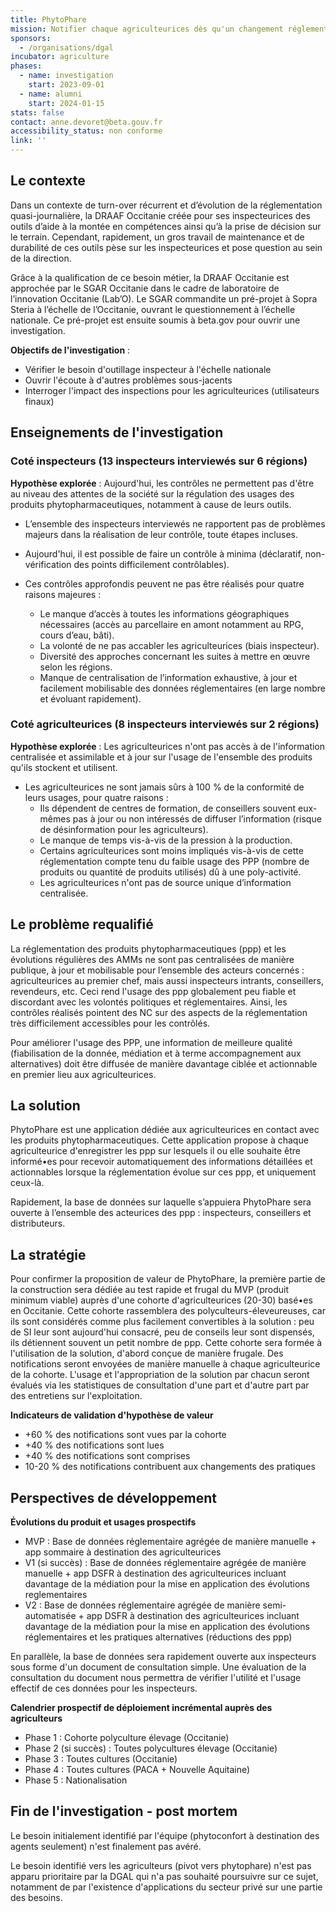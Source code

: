 ```yaml
---
title: PhytoPhare
mission: Notifier chaque agriculteurices dès qu'un changement réglementaire advient sur les produits phytopharmaceutiques qu'il ou elle utilise, et uniquement ceux-là.
sponsors:
  - /organisations/dgal
incubator: agriculture
phases:
  - name: investigation
    start: 2023-09-01
  - name: alumni
    start: 2024-01-15
stats: false
contact: anne.devoret@beta.gouv.fr
accessibility_status: non conforme
link: ''
---
```

## Le contexte

Dans un contexte de turn-over récurrent et d’évolution de la réglementation quasi-journalière, la DRAAF Occitanie créée pour ses inspecteurices des outils d’aide à la montée en compétences ainsi qu’à la prise de décision sur le terrain. 
Cependant, rapidement, un gros travail de maintenance et de durabilité de ces outils pèse sur les inspecteurices et pose question au sein de la direction.

Grâce à la qualification de ce besoin métier, la DRAAF Occitanie est approchée par le SGAR Occitanie dans le cadre de laboratoire de l’innovation Occitanie (Lab’O). Le SGAR commandite un pré-projet à Sopra Steria à l’échelle  de l’Occitanie, ouvrant le questionnement à l’échelle nationale. Ce pré-projet est ensuite soumis à beta.gov pour ouvrir une investigation. 

**Objectifs de l'investigation** : 
 - Vérifier le besoin d'outillage inspecteur à l'échelle nationale
 - Ouvrir l'écoute à d'autres problèmes sous-jacents
 - Interroger l'impact des inspections pour les agriculteurices (utilisateurs finaux)

## Enseignements de l'investigation

### Coté inspecteurs (13 inspecteurs interviewés sur 6 régions)
**Hypothèse explorée** : Aujourd'hui, les contrôles ne permettent pas d'être au niveau des attentes de la société sur la régulation des usages des produits phytopharmaceutiques, notamment à cause de leurs outils. 
 
* L’ensemble des inspecteurs interviewés ne rapportent pas de problèmes majeurs dans la réalisation de leur contrôle, toute étapes incluses.
* Aujourd'hui, il est possible de faire un contrôle à minima (déclaratif, non-vérification des points difficilement contrôlables). 
* Ces contrôles approfondis peuvent ne pas être réalisés pour quatre raisons majeures :

    - Le manque d’accès à toutes les informations géographiques nécessaires (accès au parcellaire en amont notamment au RPG, cours d’eau, bâti).
    - La volonté de ne pas accabler les agriculteurices (biais inspecteur).
    - Diversité des approches concernant les suites à mettre en œuvre selon les régions.
    - Manque de centralisation de l’information exhaustive, à jour et facilement mobilisable des données réglementaires (en large nombre et évoluant rapidement).


### Coté agriculteurices (8 inspecteurs interviewés sur 2 régions)
**Hypothèse explorée** : Les agriculteurices n'ont pas accès à de l'information centralisée et assimilable et à jour sur l'usage de l'ensemble des produits qu'ils stockent et utilisent.

* Les agriculteurices ne sont jamais sûrs à 100 % de la conformité de leurs usages,  pour quatre raisons :
  - Ils dépendent de centres de formation, de conseillers souvent eux-mêmes pas à jour ou non intéressés de diffuser l’information (risque de désinformation pour les agriculteurs).
  - Le manque de temps vis-à-vis de la pression à la production.
  - Certains agriculteurices sont moins impliqués vis-à-vis de cette réglementation compte tenu du faible usage des PPP (nombre de produits ou quantité de produits utilisés) dû à une poly-activité.
  - Les agriculteurices n'ont pas de source unique d’information centralisée.

  
## Le problème requalifié

La réglementation des produits phytopharmaceutiques (ppp) et les évolutions régulières des AMMs ne sont pas centralisées de manière publique, à jour et mobilisable pour l’ensemble des acteurs concernés : agriculteurices au premier chef, mais aussi inspecteurs intrants, conseillers, revendeurs, etc. Ceci rend l'usage des ppp globalement peu fiable et discordant avec les volontés politiques et réglementaires.
Ainsi, les contrôles réalisés pointent des NC sur des aspects de la réglementation très difficilement accessibles pour les contrôlés.

Pour améliorer l'usage des PPP, une information de meilleure qualité (fiabilisation de la donnée, médiation et à terme accompagnement aux alternatives) doit être diffusée de manière davantage ciblée et actionnable en premier lieu aux agriculteurices.


## La solution 

PhytoPhare est une application dédiée aux agriculteurices en contact avec les produits phytopharmaceutiques. 
Cette application propose à chaque agriculteurice d'enregistrer les ppp sur lesquels il ou elle souhaite être informé•es pour recevoir automatiquement des informations détaillées et actionnables lorsque la réglementation évolue sur ces ppp, et uniquement ceux-là.

Rapidement, la base de données sur laquelle s’appuiera PhytoPhare sera ouverte à l’ensemble des acteurices des ppp : inspecteurs, conseillers et distributeurs.

## La stratégie 

Pour confirmer la proposition de valeur de PhytoPhare, la première partie de la construction sera dédiée au test rapide et frugal du MVP (produit minimum viable) auprès d'une cohorte d'agriculteurices (20-30) basé•es en Occitanie. Cette cohorte rassemblera des polyculteurs-éleveureuses, car ils sont considérés comme plus facilement convertibles à la solution : peu de SI leur sont aujourd'hui consacré, peu de conseils leur sont dispensés, ils détiennent souvent un petit nombre de ppp.
Cette cohorte sera formée à l'utilisation de la solution, d'abord conçue de manière frugale. Des notifications seront envoyées de manière manuelle à chaque agriculteurice de la cohorte.  L'usage et l'appropriation de la solution par chacun seront évalués via les statistiques de consultation d'une part et d'autre part par des entretiens sur l'exploitation. 

**Indicateurs de validation d'hypothèse de valeur**
  - +60 % des notifications sont vues par la cohorte
  - +40 % des notifications sont lues
  - +40 % des notifications sont comprises
  - 10-20 % des notifications contribuent aux changements des pratiques

## Perspectives de développement
**Évolutions du produit et usages prospectifs**
* MVP : Base de données réglementaire agrégée de manière manuelle + app sommaire à destination des agriculteurices
* V1 (si succès) : Base de données réglementaire agrégée de manière manuelle + app DSFR à destination des agriculteurices incluant davantage de la médiation pour la mise en application des évolutions reglementaires
* V2 : Base de données réglementaire agrégée de manière semi-automatisée + app DSFR à destination des agriculteurices incluant davantage de la médiation pour la mise en application des évolutions réglementaires et les pratiques alternatives (réductions des ppp) 

En parallèle, la base de données sera rapidement ouverte aux inspecteurs sous forme d'un document de consultation simple. Une évaluation de la consultation du document nous permettra de vérifier l'utilité et l'usage effectif de ces données pour les inspecteurs. 

**Calendrier prospectif de déploiement incrémental auprès des agriculteurs**
* Phase 1 : Cohorte polyculture élevage (Occitanie)
* Phase 2 (si succès) : Toutes polycultures élevage (Occitanie)
* Phase 3 : Toutes cultures (Occitanie)
* Phase 4 : Toutes cultures (PACA + Nouvelle Aquitaine)
* Phase 5 : Nationalisation

## Fin de l'investigation - post mortem

Le besoin initialement identifié par l'équipe (phytoconfort à destination des agents seulement) n'est finalement pas avéré.

Le besoin identifié vers les agriculteurs (pivot vers phytophare) n'est pas apparu prioritaire par la DGAL  qui n'a pas souhaité poursuivre sur ce sujet, notamment de par l'existence d'applications du secteur privé sur une partie des besoins.



